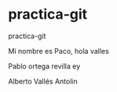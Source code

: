 # practica-git
practica-git

Mi nombre es Paco, hola valles

Pablo ortega revilla ey

Alberto Vallés Antolin
